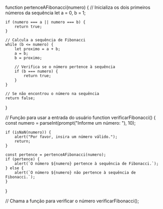 function pertenceAFibonacci(numero) {
    // Inicializa os dois primeiros números da sequência
    let a = 0, b = 1;

    
    if (numero === a || numero === b) {
        return true;
    }

    // Calcula a sequência de Fibonacci
    while (b <= numero) {
        let proximo = a + b; 
        a = b; 
        b = proximo; 

        // Verifica se o número pertence à sequência
        if (b === numero) {
            return true;
        }
    }

    // Se não encontrou o número na sequência
    return false;
}

// Função para usar a entrada do usuário
function verificarFibonacci() {
    const numero = parseInt(prompt("Informe um número: "), 10);

    if (isNaN(numero)) {
        alert("Por favor, insira um número válido.");
        return;
    }

    const pertence = pertenceAFibonacci(numero);
    if (pertence) {
        alert(`O número ${numero} pertence à sequência de Fibonacci.`);
    } else {
        alert(`O número ${numero} não pertence à sequência de Fibonacci.`);
    }
}

// Chama a função para verificar o número
verificarFibonacci();
